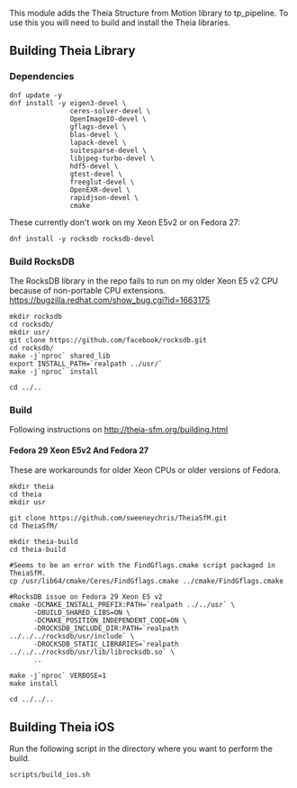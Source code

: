 
This module adds the Theia Structure from Motion library to tp_pipeline. To use this you will need to build and install the Theia libraries.

## Building Theia Library

### Dependencies
```
dnf update -y
dnf install -y eigen3-devel \
               ceres-solver-devel \
               OpenImageIO-devel \
               gflags-devel \
               blas-devel \
               lapack-devel \
               suitesparse-devel \
               libjpeg-turbo-devel \
               hdf5-devel \
               gtest-devel \
               freeglut-devel \
               OpenEXR-devel \
               rapidjson-devel \
               cmake
```

These currently don't work on my Xeon E5v2 or on Fedora 27:
```
dnf install -y rocksdb rocksdb-devel
```

### Build RocksDB
The RocksDB library in the repo fails to run on my older Xeon E5 v2 CPU because of non-portable CPU extensions. 
https://bugzilla.redhat.com/show_bug.cgi?id=1663175

```
mkdir rocksdb
cd rocksdb/
mkdir usr/
git clone https://github.com/facebook/rocksdb.git
cd rocksdb/
make -j`nproc` shared_lib
export INSTALL_PATH=`realpath ../usr/`
make -j`nproc` install

cd ../..

```

### Build
Following instructions on http://theia-sfm.org/building.html

#### Fedora 29 Xeon E5v2 And Fedora 27
These are workarounds for older Xeon CPUs or older versions of Fedora.
```
mkdir theia
cd theia
mkdir usr

git clone https://github.com/sweeneychris/TheiaSfM.git
cd TheiaSfM/

mkdir theia-build
cd theia-build

#Seems to be an error with the FindGflags.cmake script packaged in TheiaSfM.
cp /usr/lib64/cmake/Ceres/FindGflags.cmake ../cmake/FindGflags.cmake

#RocksDB issue on Fedora 29 Xeon E5 v2
cmake -DCMAKE_INSTALL_PREFIX:PATH=`realpath ../../usr` \
      -DBUILD_SHARED_LIBS=ON \
      -DCMAKE_POSITION_INDEPENDENT_CODE=ON \
      -DROCKSDB_INCLUDE_DIR:PATH=`realpath ../../../rocksdb/usr/include` \
      -DROCKSDB_STATIC_LIBRARIES=`realpath ../../../rocksdb/usr/lib/librocksdb.so` \
      ..

make -j`nproc` VERBOSE=1
make install

cd ../../..

```

## Building Theia iOS
Run the following script in the directory where you want to perform the build.
```
scripts/build_ios.sh

```

